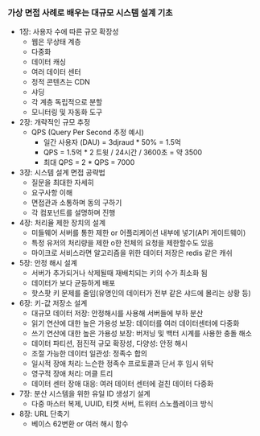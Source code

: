 ### 가상 면접 사례로 배우는 대규모 시스템 설계 기초
- 1장: 사용자 수에 따른 규모 확장성
	- 웹은 무상태 계층
	- 다중화
	- 데이터 캐싱
	- 여러 데이터 센터
	- 정적 콘텐츠는 CDN
	- 샤딩
	- 각 계층 독립적으로 분할
	- 모니터링 및 자동화 도구
- 2장: 개략적인 규모 추정
	- QPS (Query Per Second 추정 예시)
		- 일간 사용자 (DAU) = 3djraud * 50% = 1.5억
		- QPS = 1.5억 * 2 트윗 / 24시간 / 3600초 = 약 3500
		- 최대 QPS = 2 * QPS = 7000
- 3장: 시스템 설계 면접 공략법
	- 질문을 최대한 자세히
	- 요구사항 이해
	- 면접관과 소통하며 동의 구하기
	- 각 컴포넌트를 설명하며 진행
- 4장: 처리율 제한 장치의 설계
	- 미들웨어 서버를 통한 제한 or 어플리케이션 내부에 넣기(API 게이트웨이)
	- 특정 유저의 처리량을 제한 o한 전체의 요청을 제한할수도 있음
	- 마이크로 서비스라면 알고리즘을 위한 데이터 저장은 redis 같은 캐쉬
- 5장: 안정 해시 설계
	- 서버가 추가되거나 삭제될때 재배치되는 키의 수가 최소화 됨
	- 데이터가 보다 균등하게 배포
	- 핫스팟 키 문제를 줄임(유명인의 데이터가 전부 같은 샤드에 몰리는 상황 등)
- 6장: 키-값 저장소 설계
	- 대규모 데이터 저장: 안정해시를 사용해 서버들에 부하 분산
	- 읽기 연산에 대한 높은 가용성 보장: 데이터를 여러 데이터센터에 다중화
	- 쓰기 연산에 대한 높은 가용성 보장: 버저닝 및 백터 시계를 사용한 충돌 해소
	- 데이터 파티션, 점진적 규모 확장성, 다양성: 안정 해시
	- 조절 가능한 데이터 일관성: 정족수 합의
	- 일시적 장애 처리: 느슨한 정족수 프로토콜과 단서 후 임시 위탁
	- 영구적 장애 처리: 머클 트리
	- 데이터 센터 장애 대응: 여러 데이터 센터에 걸친 데이터 다중화
- 7장: 분산 시스템을 위한 유일 ID 생성기 설계
	- 다중 마스터 복제, UUID, 티켓 서버, 트위터 스노플레이크 방식
- 8장: URL 단축기
	- 베이스 62변환 or 여러 해시 함수